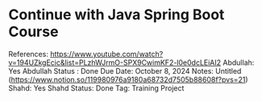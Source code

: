 # Continue with Java Spring Boot Course

References: https://www.youtube.com/watch?v=194UZkgEcic&list=PLzhWJrmO-SPX9CwimKF2-l0e0dcLEiAI2
Abdullah: Yes
Abdullah Status : Done
Due Date: October 8, 2024
Notes: Untitled (https://www.notion.so/119980976a9180a68732d7505b88608f?pvs=21) 
Shahd: Yes
Shahd Status: Done
Tag: Training Project